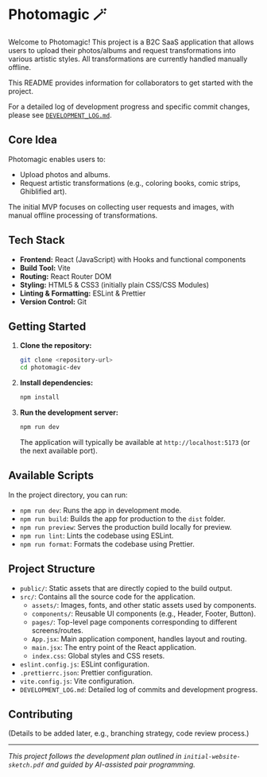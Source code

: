 # Photomagic 🪄

Welcome to Photomagic! This project is a B2C SaaS application that allows users to upload their photos/albums and request transformations into various artistic styles. All transformations are currently handled manually offline.

This README provides information for collaborators to get started with the project.

For a detailed log of development progress and specific commit changes, please see [`DEVELOPMENT_LOG.md`](./DEVELOPMENT_LOG.md).

## Core Idea

Photomagic enables users to:
*   Upload photos and albums.
*   Request artistic transformations (e.g., coloring books, comic strips, Ghiblified art).

The initial MVP focuses on collecting user requests and images, with manual offline processing of transformations.

## Tech Stack

*   **Frontend:** React (JavaScript) with Hooks and functional components
*   **Build Tool:** Vite
*   **Routing:** React Router DOM
*   **Styling:** HTML5 & CSS3 (initially plain CSS/CSS Modules)
*   **Linting & Formatting:** ESLint & Prettier
*   **Version Control:** Git

## Getting Started

1.  **Clone the repository:**
    ```bash
    git clone <repository-url>
    cd photomagic-dev
    ```
2.  **Install dependencies:**
    ```bash
    npm install
    ```
3.  **Run the development server:**
    ```bash
    npm run dev
    ```
    The application will typically be available at `http://localhost:5173` (or the next available port).

## Available Scripts

In the project directory, you can run:

*   `npm run dev`: Runs the app in development mode.
*   `npm run build`: Builds the app for production to the `dist` folder.
*   `npm run preview`: Serves the production build locally for preview.
*   `npm run lint`: Lints the codebase using ESLint.
*   `npm run format`: Formats the codebase using Prettier.

## Project Structure

*   `public/`: Static assets that are directly copied to the build output.
*   `src/`: Contains all the source code for the application.
    *   `assets/`: Images, fonts, and other static assets used by components.
    *   `components/`: Reusable UI components (e.g., Header, Footer, Button).
    *   `pages/`: Top-level page components corresponding to different screens/routes.
    *   `App.jsx`: Main application component, handles layout and routing.
    *   `main.jsx`: The entry point of the React application.
    *   `index.css`: Global styles and CSS resets.
*   `eslint.config.js`: ESLint configuration.
*   `.prettierrc.json`: Prettier configuration.
*   `vite.config.js`: Vite configuration.
*   `DEVELOPMENT_LOG.md`: Detailed log of commits and development progress.

## Contributing

(Details to be added later, e.g., branching strategy, code review process.)

---

*This project follows the development plan outlined in `initial-website-sketch.pdf` and guided by AI-assisted pair programming.*
